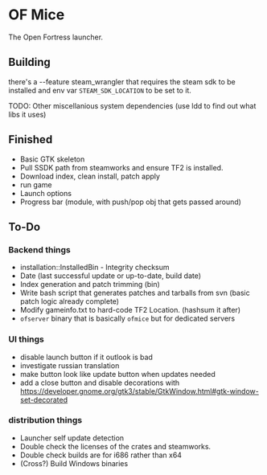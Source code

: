 # OF Mice
The Open Fortress launcher.

## Building
there's a --feature steam_wrangler that requires the steam sdk to be installed and env var `STEAM_SDK_LOCATION` to be set to it.

TODO: Other miscellanious system dependencies
(use ldd to find out what libs it uses)

## Finished
* Basic GTK skeleton
* Pull SSDK path from steamworks and ensure TF2 is installed.
* Download index, clean install, patch apply
* run game
* Launch options
* Progress bar (module, with push/pop obj that gets passed around)

## To-Do
### Backend things
* installation::InstalledBin - Integrity checksum
* Date (last successful update or up-to-date, build date)
* Index generation and patch trimming (bin)
* Write bash script that generates patches and tarballs from svn
    (basic patch logic already complete)
* Modify gameinfo.txt to hard-code TF2 Location. (hashsum it after)
* `ofserver` binary that is basically `ofmice` but for dedicated servers

### UI things
* disable launch button if it outlook is bad
* investigate russian translation
* make button look like update button when updates needed
* add a close button and disable decorations with https://developer.gnome.org/gtk3/stable/GtkWindow.html#gtk-window-set-decorated

### distribution things
* Launcher self update detection
* Double check the licenses of the crates and steamworks.
* Double check builds are for i686 rather than x64
* (Cross?) Build Windows binaries
